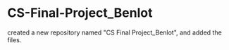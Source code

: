 # CS-Final-Project_Benlot
created a new repository named "CS Final Project_Benlot", and added the files.
